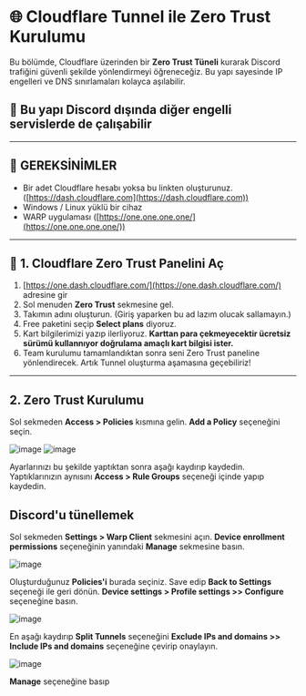 # 🌐 Cloudflare Tunnel ile Zero Trust Kurulumu

Bu bölümde, Cloudflare üzerinden bir **Zero Trust Tüneli** kurarak Discord trafiğini güvenli şekilde yönlendirmeyi öğreneceğiz. Bu yapı sayesinde IP engelleri ve DNS sınırlamaları kolayca aşılabilir. 
## 📌 Bu yapı Discord dışında diğer engelli servislerde de çalışabilir

---

## 🔧 GEREKSİNİMLER

- Bir adet Cloudflare hesabı yoksa bu linkten oluşturunuz. ([https://dash.cloudflare.com](https://dash.cloudflare.com))
- Windows / Linux yüklü bir cihaz
- WARP uygulaması ([https://one.one.one.one/](https://one.one.one.one/))

---

## 🧱 1. Cloudflare Zero Trust Panelini Aç

1. [https://one.dash.cloudflare.com/](https://one.dash.cloudflare.com/) adresine gir  
2. Sol menuden **Zero Trust** sekmesine gel.
3. Takımın adını oluşturun. (Giriş yaparken bu ad lazım olucak sallamayın.)
4. Free paketini seçip **Select plans** diyoruz.
5. Kart bilgilerimizi yazıp ilerliyoruz. **Karttan para çekmeyecektir ücretsiz sürümü kullannıyor doğrulama amaçlı kart bilgisi ister.**
6. Team kurulumu tamamlandıktan sonra seni Zero Trust paneline yönlendirecek. Artık Tunnel oluşturma aşamasına geçebiliriz!

---

## 2. Zero Trust Kurulumu

Sol sekmeden **Access > Policies** kısmına gelin. **Add a Policy** seçeneğini seçin.

![image](https://github.com/user-attachments/assets/637e8de9-ebf2-47f4-85bf-e641a3086d2e)
![image](https://github.com/user-attachments/assets/b3ea4302-f154-4b53-8942-8c954b63f4f1)

Ayarlarınızı bu şekilde yaptıktan sonra aşağı kaydırıp kaydedin.
Yaptıklarınızın aynısını **Access > Rule Groups** seçeneği içinde yapıp kaydedin.


## Discord'u tünellemek

 Sol sekmeden **Settings > Warp Client** sekmesini açın.
 **Device enrollment permissions** seçeneğinin yanındaki **Manage** sekmesine basın.
 
![image](https://github.com/user-attachments/assets/a4566020-77ac-4d1b-87a3-9d2d8cfff7a3)

Oluşturduğunuz **Policies'i** burada seçiniz.
Save edip **Back to Settings** seçeneği ile geri dönün.
**Device settings > Profile settings >> Configure** seçeneğine basın.

![image](https://github.com/user-attachments/assets/e0cb8a9a-1ff5-4475-aa15-fb7fc27936b8)

En aşağı kaydırıp **Split Tunnels** seçeneğini **Exclude IPs and domains >> Include IPs and domains** seçeneğine çevirip onaylayın.

![image](https://github.com/user-attachments/assets/eeaa22dd-da94-467d-975a-64dcb1bafb99)

**Manage** seçeneğine basıp 
